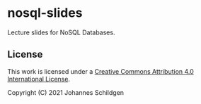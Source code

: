 # nosql-slides

Lecture slides for NoSQL Databases.


## License

This work is licensed under a [Creative Commons Attribution 4.0 International
License](http://creativecommons.org/licenses/by/4.0/legalcode).

Copyright (C) 2021 Johannes Schildgen
